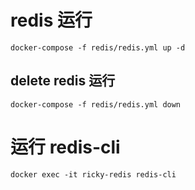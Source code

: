
# redis 运行

```
docker-compose -f redis/redis.yml up -d
```

## delete redis 运行

```
docker-compose -f redis/redis.yml down
```
# 运行 redis-cli

```
docker exec -it ricky-redis redis-cli
```

